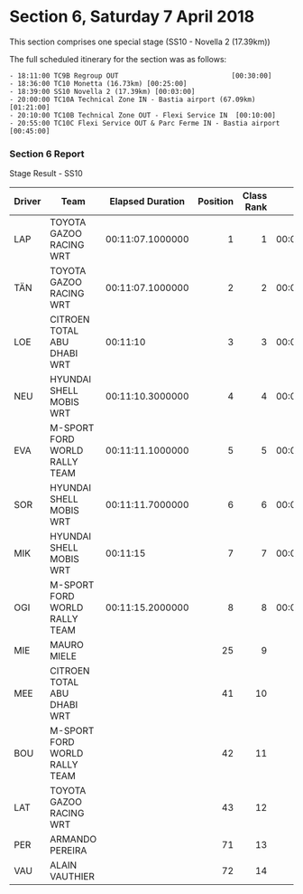 # Section 6, Saturday 7 April 2018

This section comprises one special stage (SS10 - Novella 2 (17.39km))

The full scheduled itinerary for the section was as follows:

	- 18:11:00 TC9B Regroup OUT                            [00:30:00]
	- 18:36:00 TC10 Monetta (16.73km) [00:25:00]
	- 18:39:00 SS10 Novella 2 (17.39km) [00:03:00]
	- 20:00:00 TC10A Technical Zone IN - Bastia airport (67.09km) [01:21:00]
	- 20:10:00 TC10B Technical Zone OUT - Flexi Service IN  [00:10:00]
	- 20:55:00 TC10C Flexi Service OUT & Parc Ferme IN - Bastia airport  [00:45:00]

### Section 6 Report

Stage Result - SS10

|Driver|            Team             |Elapsed Duration|Position|Class Rank|   diffFirst    |    diffPrev    |
|------|-----------------------------|----------------|-------:|---------:|----------------|----------------|
|LAP   |TOYOTA GAZOO RACING WRT      |00:11:07.1000000|       1|         1|00:00:00        |00:00:00        |
|TÄN   |TOYOTA GAZOO RACING WRT      |00:11:07.1000000|       2|         2|00:00:00        |00:00:00        |
|LOE   |CITROEN TOTAL ABU DHABI WRT  |00:11:10        |       3|         3|00:00:02.9000000|00:00:02.9000000|
|NEU   |HYUNDAI SHELL MOBIS WRT      |00:11:10.3000000|       4|         4|00:00:03.2000000|00:00:00.3000000|
|EVA   |M-SPORT FORD WORLD RALLY TEAM|00:11:11.1000000|       5|         5|00:00:04        |00:00:00.8000000|
|SOR   |HYUNDAI SHELL MOBIS WRT      |00:11:11.7000000|       6|         6|00:00:04.6000000|00:00:00.6000000|
|MIK   |HYUNDAI SHELL MOBIS WRT      |00:11:15        |       7|         7|00:00:07.9000000|00:00:03.3000000|
|OGI   |M-SPORT FORD WORLD RALLY TEAM|00:11:15.2000000|       8|         8|00:00:08.1000000|00:00:00.2000000|
|MIE   |MAURO MIELE                  |                |      25|         9|                |                |
|MEE   |CITROEN TOTAL ABU DHABI WRT  |                |      41|        10|                |                |
|BOU   |M-SPORT FORD WORLD RALLY TEAM|                |      42|        11|                |                |
|LAT   |TOYOTA GAZOO RACING WRT      |                |      43|        12|                |                |
|PER   |ARMANDO PEREIRA              |                |      71|        13|                |                |
|VAU   |ALAIN VAUTHIER               |                |      72|        14|                |                |




